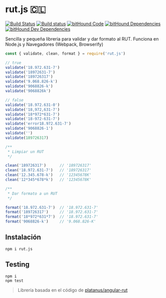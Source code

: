 # rut.js 🇨🇱

[![Build Status](https://travis-ci.org/jlobos/rut.js.svg?branch=master)](https://travis-ci.org/jlobos/rut.js)
[![Build status](https://ci.appveyor.com/api/projects/status/q8ybcb57kl31thg7?svg=true)](https://ci.appveyor.com/project/jlobos/rut-js)
[![bitHound Code](https://www.bithound.io/github/jlobos/rut.js/badges/code.svg)](https://www.bithound.io/github/jlobos/rut.js)
[![bitHound Dependencies](https://www.bithound.io/github/jlobos/rut.js/badges/dependencies.svg)](https://www.bithound.io/github/jlobos/rut.js/master/dependencies/npm)
[![bitHound Dev Dependencies](https://www.bithound.io/github/jlobos/rut.js/badges/devDependencies.svg)](https://www.bithound.io/github/jlobos/rut.js/master/dependencies/npm)

Sencilla y pequeña libreria para validar y dar formato al RUT. Funciona en Node.js y Navegadores (Webpack, Browserify) 

```js
const { validate, clean, format } = require('rut.js')

// true
validate('18.972.631-7')
validate('18972631-7')
validate('189726317')
validate('9.068.826-k')
validate('9068826-k')
validate('9068826k')

// false
validate('18.972.631-0')
validate('18,972,631-7')
validate('18*972*631-7')
validate('18-972-631-7')
validate('error18.972.631-7')
validate('9068826-1')
validate('')
validate(189726317)

/**
 * Limpiar un RUT
 */

clean('189726317')      // '189726317'
clean('18.972.631-7')   // '189726317'
clean('12.345.678-k')   // '12345678K'
clean('12*345*678*k')   // '12345678K'

/**
 * Dar formato a un RUT
 */

format('18.972.631-7')  // '18.972.631-7'
format('189726317')     // '18.972.631-7'
format('18*972*631*7')  // '18.972.631-7'
format('9068826-k')     // '9.068.826-K'
```

## Instalación

```
npm i rut.js
```

## Testing

```
npm i
npm test
```

> Librería basada en el código de [platanus/angular-rut](https://github.com/platanus/angular-rut)
